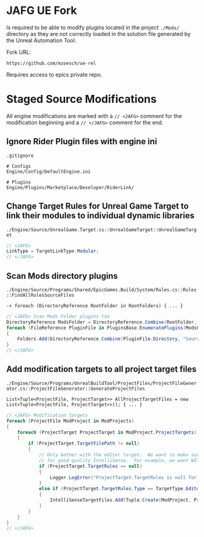 # JAFG UE Fork

Is required to be able to modify plugins located in the project `./Mods/` directory
as they are not correctly loaded in the solution file generated by the Unreal Automation Tool.

Fork URL:

```
https://github.com/mzoesch/ue-rel
```

Requires access to epics private repo.

# Staged Source Modifications

All engine modifications are marked with a `// <JAFG>` comment
for the modification beginning and a `// </JAFG>` comment for the end.

## Ignore Rider Plugin files with engine ini

`.gitignore`

```.gitignore
# Configs
Engine/Config/DefaultEngine.ini

# Plugins
Engine/Plugins/Marketplace/Developer/RiderLink/
```

## Change Target Rules for Unreal Game Target to link their modules to individual dynamic libraries

`./Engine/Source/UnrealGame.Target.cs::UnrealGameTarget::UnrealGameTarget`

```csharp
// <JAFG>
LinkType = TargetLinkType.Modular;
// </JAFG>
```

## Scan Mods directory plugins

`./Engine/Source/Programs/Shared/EpicGames.Build/System/Rules.cs::Rules::FindAllRulesSourceFiles`

`-> foreach (DirectoryReference RootFolder in RootFolders) { ... }`

```csharp
// <JAFG> Scan Mods Folder plugins too
DirectoryReference ModsFolder = DirectoryReference.Combine(RootFolder, "Mods");
foreach (FileReference PluginFile in PluginsBase.EnumeratePlugins(ModsFolder))
{
    Folders.Add(DirectoryReference.Combine(PluginFile.Directory, "Source"));
}
// </JAFG>
```

## Add modification targets to all project target files

`./Engine/Source/Programs/UnrealBuildTool/ProjectFiles/ProjectFileGenerator.cs::ProjectFileGenerator::GenerateProjectFiles`

`List<Tuple<ProjectFile, ProjectTarget>> AllProjectTargetFiles = new List<Tuple<ProjectFile, ProjectTarget>>(); { ... }`

```csharp
// <JAFG> Modification targets
foreach (ProjectFile ModProject in ModProjects)
{
    foreach (ProjectTarget ProjectTarget in ModProject.ProjectTargets)
    {
        if (ProjectTarget.TargetFilePath != null)
        {
            // Only bother with the editor target.  We want to make sure that definitions are setup to be as inclusive as possible
            // for good quality IntelliSense.  For example, we want WITH_EDITORONLY_DATA=1, so using the editor targets works well.
            if (ProjectTarget.TargetRules == null)
            {
                Logger.LogError("ProjectTarget.TargetRules is null for {ProjectTarget}", ProjectTarget);
            }
            else if (ProjectTarget.TargetRules.Type == TargetType.Editor)
            {
                IntelliSenseTargetFiles.Add(Tuple.Create(ModProject, ProjectTarget));
            }
        }
    }
}
// </JAFG>
```
